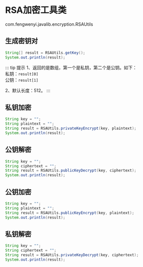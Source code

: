 # RSA加密工具类

com.fengwenyi.javalib.encryption.RSAUtils

## 生成密钥对

```java
String[] result = RSAUtils.getKey();
System.out.println(result);
```

::: tip 提示
1、返回的是数组，第一个是私钥，第二个是公钥。如下：<br>
私钥：`result[0]`<br>
公钥：`result[1]`<br>

2、默认长度：512。
:::


## 私钥加密

```java
String key = "";
String plaintext = "";
String result = RSAUtils.privateKeyEncrypt(key, plaintext);
System.out.println(result);
```

## 公钥解密

```java
String key = "";
String ciphertext = "";
String result = RSAUtils.publicKeyDecrypt(key, ciphertext);
System.out.println(result);
```


## 公钥加密

```java
String key = "";
String plaintext = "";
String result = RSAUtils.publicKeyEncrypt(key, plaintext);
System.out.println(result);
```

## 私钥解密

```java
String key = "";
String ciphertext = "";
String result = RSAUtils.privateKeyDecrypt(key, ciphertext);
System.out.println(result);
```
